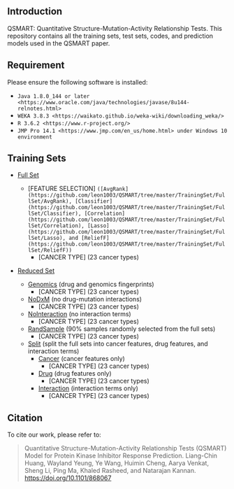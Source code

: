 ## Introduction

QSMART: Quantitative Structure-Mutation-Activity Relationship Tests. This repository contains all the training sets, test sets, codes, and prediction models used in the QSMART paper.

## Requirement

Please ensure the following software is installed:

- `Java 1.8.0_144 or later <https://www.oracle.com/java/technologies/javase/8u144-relnotes.html>`
- `WEKA 3.8.3 <https://waikato.github.io/weka-wiki/downloading_weka/>`
- `R 3.6.2 <https://www.r-project.org/>`
- `JMP Pro 14.1 <https://www.jmp.com/en_us/home.html> under Windows 10 environment`

## Training Sets

* [Full Set](https://github.com/leon1003/QSMART/tree/master/TrainingSet/FullSet)
	* [FEATURE SELECTION] `([AvgRank](https://github.com/leon1003/QSMART/tree/master/TrainingSet/FullSet/AvgRank), [Classifier](https://github.com/leon1003/QSMART/tree/master/TrainingSet/FullSet/Classifier), [Correlation](https://github.com/leon1003/QSMART/tree/master/TrainingSet/FullSet/Correlation), [Lasso](https://github.com/leon1003/QSMART/tree/master/TrainingSet/FullSet/Lasso), and [ReliefF](https://github.com/leon1003/QSMART/tree/master/TrainingSet/FullSet/ReliefF))`
		* [CANCER TYPE] (23 cancer types)

* [Reduced Set](https://github.com/leon1003/QSMART/tree/master/TrainingSet/ReducedSet)
	* [Genomics](https://github.com/leon1003/QSMART/tree/master/TrainingSet/ReducedSet/Genomics) (drug and genomics fingerprints)
		* [CANCER TYPE] (23 cancer types)
	* [NoDxM](https://github.com/leon1003/QSMART/tree/master/TrainingSet/ReducedSet/NoDxM) (no drug-mutation interactions)
		* [CANCER TYPE] (23 cancer types)
	* [NoInteraction](https://github.com/leon1003/QSMART/tree/master/TrainingSet/ReducedSet/NoInteraction) (no interaction terms)
		* [CANCER TYPE] (23 cancer types)
	* [RandSample](https://github.com/leon1003/QSMART/tree/master/TrainingSet/ReducedSet/RandSample) (90% samples randomly selected from the full sets)
		* [CANCER TYPE] (23 cancer types)
	* [Split](https://github.com/leon1003/QSMART/tree/master/TrainingSet/ReducedSet/Split) (split the full sets into cancer features, drug features, and interaction terms)
		* [Cancer](https://github.com/leon1003/QSMART/tree/master/TrainingSet/ReducedSet/Split/Cancer) (cancer features only)
			* [CANCER TYPE] (23 cancer types)
		* [Drug](https://github.com/leon1003/QSMART/tree/master/TrainingSet/ReducedSet/Split/Drug) (drug features only)
			* [CANCER TYPE] (23 cancer types)
		* [Interaction](https://github.com/leon1003/QSMART/tree/master/TrainingSet/ReducedSet/Split/Interaction) (interaction terms only)
			* [CANCER TYPE] (23 cancer types)

## Citation

To cite our work, please refer to:

> Quantitative Structure-Mutation-Activity Relationship Tests (QSMART) Model for Protein Kinase Inhibitor Response Prediction. Liang-Chin Huang, Wayland Yeung, Ye Wang, Huimin Cheng, Aarya Venkat, Sheng Li, Ping Ma, Khaled Rasheed, and Natarajan Kannan. https://doi.org/10.1101/868067
